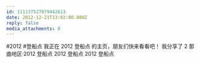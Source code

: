 ```yaml
---
id: 111137527879442613
date: 2012-12-21T13:02:00.000Z
reply: false
media_attachments: 0
---
```


#2012 #登船点 我正在 2012 登船点 的主页，朋友们快来看看吧！ 我分享了 2 那曲地区·2012 登船点 ​​​​2012 登船点 2012 登船点

